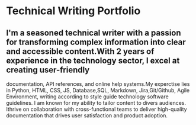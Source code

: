# Technical Writing   Portfolio
## I'm a seasoned technical writer with a passion for transforming complex information into clear and accessible content.With 2 years of experience in the technology sector, I excel at creating user-friendly 
documentation, API references, and online help systems.My experctise lies in Python, HTML, CSS, JS, Database,SQL, Markdown, Jira,Git/Github, Agile Environment, writing according to style guide technology software guidelines. 
I am known for my ability to tailor content to divers audiences. Ithrive on collaboration with cross-functional teams to deliver high-quality documentation that drives user satisfaction and product adoption.
